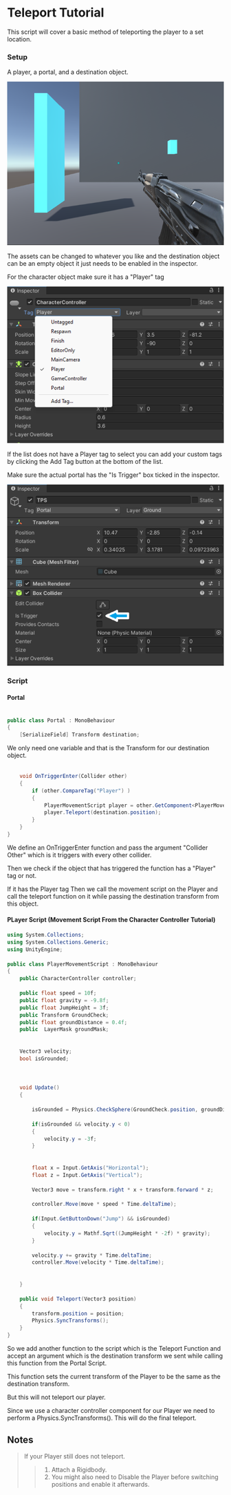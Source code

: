 # Teleport Tutorial

This script will cover a basic method of teleporting the player to a set location.

### Setup

A player, a portal, and a destination object.

![Setup](https://github.com/HemalK1412/GameProgramming/blob/469a1eebaf2b9a7e522d1e015c2f04b5a9a336ca/Tutorials/Images(Tutorials)/Teleport/Setup.png)

The assets can be changed to whatever you like and the destination object can be an empty object it just needs to be enabled in the inspector.

For the character object make sure it has a "Player" tag

![PLayer Tag](https://github.com/HemalK1412/GameProgramming/blob/3964d5d8195ea45fd1418935239263031a15fe5b/Tutorials/Images(Tutorials)/Teleport/Player%20tag.png)

If the list does not have a Player tag to select you can add your custom tags by clicking the Add Tag button at the bottom of the list.

Make sure the actual portal has the "Is Trigger" box ticked in the inspector.

![Is trigger](https://github.com/HemalK1412/GameProgramming/blob/9063a59bcf1374e4962a8c5622322a017a78b406/Tutorials/Images(Tutorials)/Teleport/Is%20Trigger.png)

### Script

#### Portal

```.cs

public class Portal : MonoBehaviour
{
    [SerializeField] Transform destination;

```

We only need one variable and that is the Transform for our destination object. 

```.cs

    void OnTriggerEnter(Collider other)
    {
        if (other.CompareTag("Player") )
        {
            PlayerMovementScript player = other.GetComponent<PlayerMovementScript>();
            player.Teleport(destination.position);
        }
    }
}

```

We define an OnTriggerEnter function and pass the argument "Collider Other" which is it triggers with every other collider.

Then we check if the object that has triggered the function has a "Player" tag or not.

If it has the Player tag Then we call the movement script on the Player and call the teleport function on it while passing the destination transform from this object.

#### PLayer Script (Movement Script From the Character Controller Tutorial)

```.cs
using System.Collections;
using System.Collections.Generic;
using UnityEngine;

public class PlayerMovementScript : MonoBehaviour
{
    public CharacterController controller;

    public float speed = 10f;
    public float gravity = -9.8f;
    public float JumpHeight = 3f;
    public Transform GroundCheck;
    public float groundDistance = 0.4f;
    public  LayerMask groundMask;


    Vector3 velocity;
    bool isGrounded;



    void Update()
    {
        
        isGrounded = Physics.CheckSphere(GroundCheck.position, groundDistance, groundMask);

        if(isGrounded && velocity.y < 0)
        {
            velocity.y = -3f;
        }


        float x = Input.GetAxis("Horizontal");
        float z = Input.GetAxis("Vertical");

        Vector3 move = transform.right * x + transform.forward * z;

        controller.Move(move * speed * Time.deltaTime); 

        if(Input.GetButtonDown("Jump") && isGrounded)
        {
            velocity.y = Mathf.Sqrt((JumpHeight * -2f) * gravity);
        }

        velocity.y += gravity * Time.deltaTime;
        controller.Move(velocity * Time.deltaTime); 

        
    }

    public void Teleport(Vector3 position)
    {
        transform.position = position;
        Physics.SyncTransforms();
    }
}
```

So we add another function to the script which is the Teleport Function and accept an argument which is the destination transform we sent while calling this function from the Portal Script.

This function sets the current transform of the Player to be the same as the destination transform.

But this will not teleport our player.

Since we use a character controller component for our Player we need to perform a Physics.SyncTransforms(). This will do the final teleport.

## Notes

> If your Player still does not teleport.
>> 1. Attach a Rigidbody.
>> 2. You might also need to Disable the Player before switching positions and enable it afterwards.
